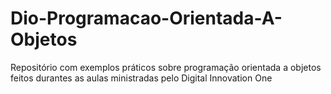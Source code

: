 # Dio-Programacao-Orientada-A-Objetos
Repositório com exemplos práticos sobre programação orientada a objetos feitos durantes as aulas ministradas pelo Digital Innovation One
